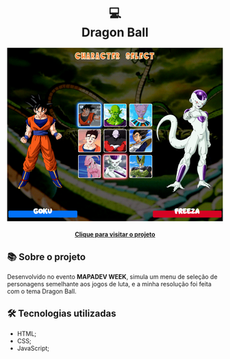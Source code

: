 <h1 align="center">
  💻<br>Dragon Ball
</h1>

<div align="center">
  <img src="./assets/img/project-view.png" alt="Imagem do projeto Dragon Ball">
</div>

<h4 align="center"><a href="https://dragonball-zeta.vercel.app/">Clique para visitar o projeto</a></h4>

## 📚 Sobre o projeto

Desenvolvido no evento <strong>MAPADEV WEEK</strong>, simula um menu de seleção de personagens semelhante aos jogos de luta, e a minha resolução foi feita com o tema Dragon Ball. 

## 🛠️ Tecnologias utilizadas

- HTML;
- CSS;
- JavaScript;
